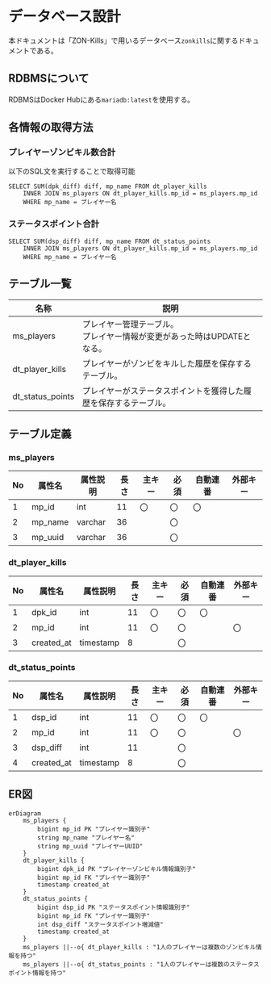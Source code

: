 # データベース設計
本ドキュメントは「ZON-Kills」で用いるデータベース`zonkills`に関するドキュメントである。

## RDBMSについて
RDBMSはDocker Hubにある`mariadb:latest`を使用する。

## 各情報の取得方法
### プレイヤーゾンビキル数合計
以下のSQL文を実行することで取得可能
```
SELECT SUM(dpk_diff) diff, mp_name FROM dt_player_kills      
    INNER JOIN ms_players ON dt_player_kills.mp_id = ms_players.mp_id
    WHERE mp_name = プレイヤー名
```

### ステータスポイント合計
```
SELECT SUM(dsp_diff) diff, mp_name FROM dt_status_points 
    INNER JOIN ms_players ON dt_player_kills.mp_id = ms_players.mp_id
    WHERE mp_name = プレイヤー名
```

## テーブル一覧

| 名称             | 説明                                                                       | 
| ---------------- | -------------------------------------------------------------------------- | 
| ms_players       | プレイヤー管理テーブル。<br>プレイヤー情報が変更があった時はUPDATEとなる。 | 
| dt_player_kills  | プレイヤーがゾンビをキルした履歴を保存するテーブル。                       | 
| dt_status_points | プレイヤーがステータスポイントを獲得した履歴を保存するテーブル。           | 

## テーブル定義
### ms_players

| No  | 属性名  | 属性説明 | 長さ | 主キー | 必須 | 自動連番 | 外部キー | 
| --- | ------- | -------- | ---- | ------ | ---- | -------- | -------- | 
| 1   | mp_id   | int      | 11   | 〇     | 〇   | 〇       |          | 
| 2   | mp_name | varchar  | 36   |        | 〇   |          |          | 
| 3   | mp_uuid | varchar  | 36   |        | 〇   |          |          | 

### dt_player_kills

| No | 属性名        | 属性説明  | 長さ | 主キー | 必須 | 自動連番 | 外部キー | 
|----|------------| --------- | ---- | ----- | ---- | -------- | ------- | 
| 1  | dpk_id     | int       | 11   | 〇    | 〇   | 〇       |         | 
| 2  | mp_id      | int       | 11   | 〇    | 〇   |          | 〇      |
| 3  | created_at | timestamp | 8    |       | 〇   |          |         | 


### dt_status_points

| No  | 属性名     | 属性説明  | 長さ | 主キー | 必須 | 自動連番 | 外部キー | 
| --- | ---------- | --------- | ---- | ------ | ---- | -------- | -------- | 
| 1   | dsp_id     | int       | 11   | 〇     | 〇   | 〇       |          | 
| 2   | mp_id      | int       | 11   | 〇     | 〇   |          | 〇       | 
| 3   | dsp_diff   | int       | 11   |        | 〇   |          |          | 
| 4   | created_at | timestamp | 8    |        | 〇   |          |          | 

## ER図
```mermaid
erDiagram
    ms_players {
        bigint mp_id PK "プレイヤー識別子"
        string mp_name "プレイヤー名"
        string mp_uuid "プレイヤーUUID"
    }
    dt_player_kills {
        bigint dpk_id PK "プレイヤーゾンビキル情報識別子"
        bigint mp_id FK "プレイヤー識別子"
        timestamp created_at
    }
    dt_status_points {
        bigint dsp_id PK "ステータスポイント情報識別子"
        bigint mp_id FK "プレイヤー識別子"
        int dsp_diff "ステータスポイント増減値"
        timestamp created_at
    }
    ms_players ||--o{ dt_player_kills : "1人のプレイヤーは複数のゾンビキル情報を持つ"
    ms_players ||--o{ dt_status_points : "1人のプレイヤーは複数のステータスポイント情報を持つ"
```